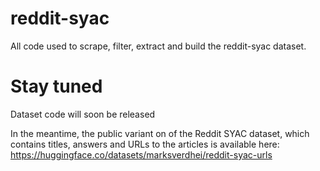 # reddit-syac
All code used to scrape, filter, extract and build the reddit-syac dataset.

# Stay tuned  

Dataset code will soon be released  

In the meantime, the public variant on of the Reddit SYAC dataset, which contains titles, answers and URLs to the articles
is available here: https://huggingface.co/datasets/marksverdhei/reddit-syac-urls